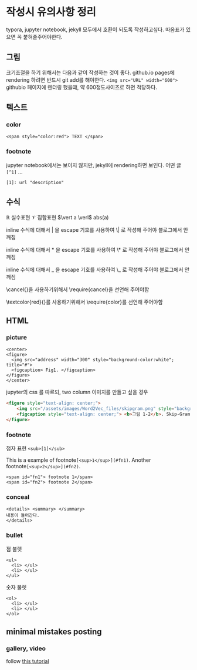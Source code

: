 # 작성시 유의사항 정리
typora, jupyter notebook, jekyll 모두에서 호환이 되도록 작성하고싶다.
따옴표가 있으면 꼭 붙혀줄주어야한다. 

## 그림 
크기조절을 하기 위해서는 다음과 같이 작성하는 것이 좋다.
github.io pages에 rendering 하려면 반드시 git add를 해야한다.
`<img src="URL" width="600"> `
githubio 페이지에 렌더링 했을떄, 약 600정도사이즈로 하면 적당하다.

## 텍스트
### color
`<span style="color:red"> TEXT </span>`

### footnote
jupyter notebook에서는 보이지 않지만, jekyll에 rendering하면 보인다. 
어떤 글`[^1]` 
...
```
[1]: url "description"
```

## 수식
$\mathbb{R}$ 실수표현
$\mathcal{V}$ 집합표현
$\vert a  \verl$ abs(a)  

inline 수식에 대해서 | 을 escape 기호를 사용하여  \\| 로 작성해 주어야 블로그에서 안깨짐

inline 수식에 대해서 * 을 escape 기호를 사용하여  \\* 로 작성해 주어야 블로그에서 안깨짐

inline 수식에 대해서 _ 을 escape 기호를 사용하여  \\_ 로 작성해 주어야 블로그에서 안깨짐

\cancel{}을 사용하기위해서 \require{cancel}을 선언해 주어야함

\textcolor{red}{}를 사용하기위해서 \require{color}를 선언해 주어야함


## HTML
### picture
```
<center>
<figure>
  <img src="address" width="300" style="background-color:white"; title="#">
  <figcaption> Fig1. </figcaption>
</figure>
</center>
```

jupyter의 css 를 따르되, two column 이미지를 만들고 싶을 경우

```html
<figure style="text-align: center;">
    <img src="/assets/images/Word2Vec_files/skipgram.png" style="background-color:white;width:300px;height:300px;"> <br>
    <figcaption style="text-align: center;"> <b>그림 1-2</b>. Skip-Gram </figcaption>
</figure>
```



### footnote 

첨자 표현 `<sub>[1]</sub>`

This is a example of footnote`[<sup>1</sup>](#fn1)`. Another footnote`[<sup>2</sup>](#fn2)`.
```
<span id="fn1"> footnote 1</span>
<span id="fn2"> footnote 2</span>
```

### conceal
```
<details> <summary> </summary>
내용이 들어간다.
</details>
```

### bullet
점 불렛
```
<ul>
  <li> </ul>
  <li> </ul>
</ul>
```

숫자 불렛
```
<ol>
  <li> </ul>
  <li> </ul>
</ol>
```

## minimal mistakes posting
### gallery, video
follow [this tutorial](https://mmistakes.github.io/minimal-mistakes/docs/helpers/#gallery)



